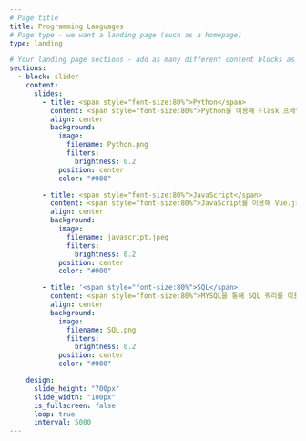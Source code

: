 ```yaml
---
# Page title
title: Programming Languages
# Page type - we want a landing page (such as a homepage)
type: landing

# Your landing page sections - add as many different content blocks as you like
sections:
  - block: slider
    content:
      slides:
        - title: <span style="font-size:80%">Python</span>
          content: <span style="font-size:80%">Python을 이용해 Flask 프레임워크를 다뤄본 경험이 있습니다.</span>
          align: center
          background:
            image:
              filename: Python.png
              filters:
                brightness: 0.2
            position: center
            color: "#000"

        - title: <span style="font-size:80%">JavaScript</span>
          content: <span style="font-size:80%">JavaScript를 이용해 Vue.js 프레임워크를 다뤄본 경험이 있습니다.</span>
          align: center
          background:
            image:
              filename: javascript.jpeg
              filters:
                brightness: 0.2
            position: center
            color: "#000"

        - title: '<span style="font-size:80%">SQL</span>'
          content: <span style="font-size:80%">MYSQL을 통해 SQL 쿼리를 이용해 시스템 데이터를 관리한 경험이 있습니다.</span>
          align: center
          background:
            image:
              filename: SQL.png
              filters:
                brightness: 0.2
            position: center
            color: "#000"

    design:
      slide_height: "700px"
      slide_width: "100px"
      is_fullscreen: false
      loop: true
      interval: 5000
---
```

